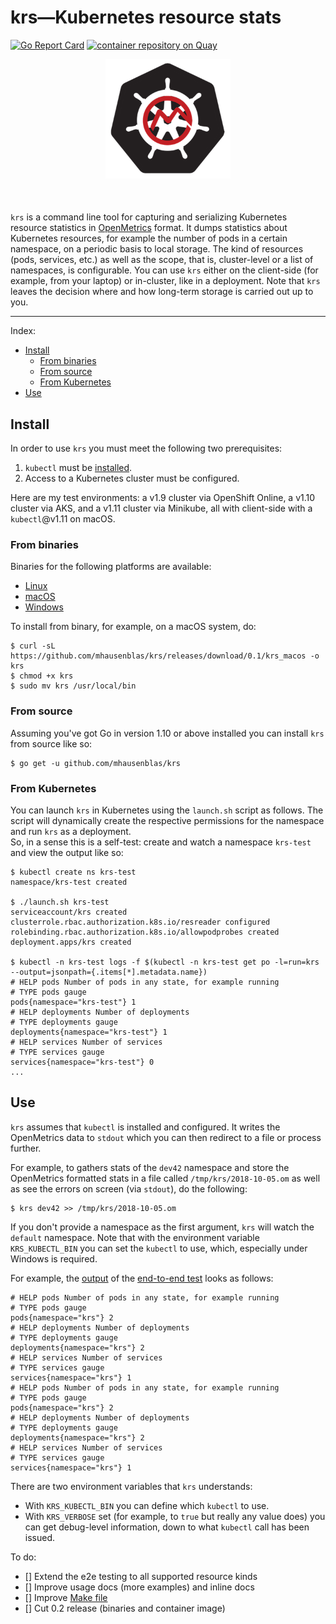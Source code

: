  # krs—Kubernetes resource stats
 
[![Go Report Card](https://goreportcard.com/badge/github.com/mhausenblas/krs)](https://goreportcard.com/report/github.com/mhausenblas/krs)
[![container repository on Quay](https://quay.io/repository/mhausenblas/krs/status "Docker Repository on Quay")](https://quay.io/repository/mhausenblas/krs)


<div style="text-align: center; margin-bottom: 50px;">
  <img src="om-k8s.png" width="200px" />
</div>

`krs` is a command line tool for capturing and serializing Kubernetes resource statistics in [OpenMetrics](https://github.com/OpenObservability/OpenMetrics) format. It dumps statistics about Kubernetes resources, for example the number of pods in a certain namespace, on a periodic basis to local storage. The kind of resources (pods, services, etc.) as well as the scope, that is, cluster-level or a list of namespaces, is configurable. You can use `krs` either on the client-side (for example, from your laptop) or in-cluster, like in a deployment. Note that `krs` leaves the decision where and how long-term storage is carried out up to you.

---

Index:

- [Install](#install)
    - [From binaries](#from-binaries)
    - [From source](#from-source)
    - [From Kubernetes](#from-kubernetes)
- [Use](#use)


## Install

In order to use `krs` you must meet the following two prerequisites:

1. `kubectl` must be [installed](https://kubernetes.io/docs/tasks/tools/install-kubectl/).
1. Access to a Kubernetes cluster must be configured. 

Here are my test environments: a v1.9 cluster via OpenShift Online, a v1.10 cluster via AKS, and a v1.11 cluster via Minikube, 
all with client-side with a `kubectl`@v1.11 on macOS.

### From binaries

Binaries for the following platforms are available:

- [Linux](https://github.com/mhausenblas/krs/releases/download/0.1/krs_linux) 
- [macOS](https://github.com/mhausenblas/krs/releases/download/0.1/krs_macos) 
- [Windows](https://github.com/mhausenblas/krs/releases/download/0.1/krs_windows)

To install from binary, for example, on a macOS system, do:

```shell
$ curl -sL https://github.com/mhausenblas/krs/releases/download/0.1/krs_macos -o krs
$ chmod +x krs
$ sudo mv krs /usr/local/bin
```

### From source

Assuming you've got Go in version 1.10 or above installed you can install `krs` from source like so:

```shell
$ go get -u github.com/mhausenblas/krs
```

### From Kubernetes

You can launch `krs` in Kubernetes using the `launch.sh` script as follows. The script will dynamically create the respective permissions for the namespace and run `krs` as a deployment.  
So, in a sense this is a self-test: create and watch a namespace `krs-test` and view the output like so:

```shell
$ kubectl create ns krs-test
namespace/krs-test created

$ ./launch.sh krs-test
serviceaccount/krs created
clusterrole.rbac.authorization.k8s.io/resreader configured
rolebinding.rbac.authorization.k8s.io/allowpodprobes created
deployment.apps/krs created

$ kubectl -n krs-test logs -f $(kubectl -n krs-test get po -l=run=krs --output=jsonpath={.items[*].metadata.name})
# HELP pods Number of pods in any state, for example running
# TYPE pods gauge
pods{namespace="krs-test"} 1
# HELP deployments Number of deployments
# TYPE deployments gauge
deployments{namespace="krs-test"} 1
# HELP services Number of services
# TYPE services gauge
services{namespace="krs-test"} 0
...
```

## Use

`krs` assumes that `kubectl` is installed and configured. It writes the OpenMetrics data to `stdout` which you can then redirect to a file or process further. 

For example, to gathers stats of the `dev42` namespace and store the OpenMetrics formatted  stats in a file called `/tmp/krs/2018-10-05.om` as well as see the errors on screen (via `stdout`), do the following:

```shell
$ krs dev42 >> /tmp/krs/2018-10-05.om
```

If you don't provide a namespace as the first argument, `krs` will watch the `default` namespace. Note that with the environment variable `KRS_KUBECTL_BIN` you can set the `kubectl` to use, which, especially under Windows is required.

For example, the [output](e2e-output.om) of the [end-to-end test](e2e.sh) looks as follows:

```
# HELP pods Number of pods in any state, for example running
# TYPE pods gauge
pods{namespace="krs"} 2
# HELP deployments Number of deployments
# TYPE deployments gauge
deployments{namespace="krs"} 2
# HELP services Number of services
# TYPE services gauge
services{namespace="krs"} 1
# HELP pods Number of pods in any state, for example running
# TYPE pods gauge
pods{namespace="krs"} 2
# HELP deployments Number of deployments
# TYPE deployments gauge
deployments{namespace="krs"} 2
# HELP services Number of services
# TYPE services gauge
services{namespace="krs"} 1
```

There are two environment variables that `krs` understands:

- With `KRS_KUBECTL_BIN` you can define which `kubectl` to use.
- With `KRS_VERBOSE` set (for example, to `true` but really any value does) you can get debug-level information, down to what `kubectl` call has been issued.

To do:

- [] Extend the e2e testing to all supported resource kinds
- [] Improve usage docs (more examples) and inline docs
- [] Improve [Make file](https://suva.sh/posts/well-documented-makefiles/)
- [] Cut 0.2 release (binaries and container image) 